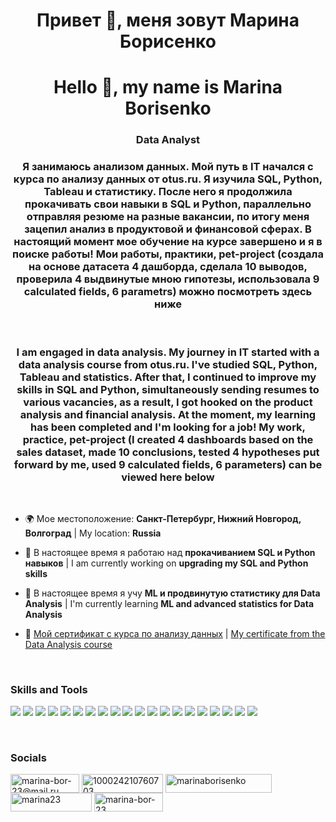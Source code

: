 <h1 align="center">Привет &#128075, меня зовут Марина Борисенко</h1>

<h1 align="center"> Hello &#128075, my name is Marina Borisenko</h1>
<h3 align="center"> Data Analyst </h3> 
<h3 align="center"> Я занимаюсь анализом данных. Мой путь в IT начался с курса по анализу данных от otus.ru. Я изучила SQL, Python, Tableau и статистику. После него я продолжила прокачивать свои навыки в SQL и Python, параллельно отправляя резюме на разные вакансии, по итогу меня зацепил анализ в продуктовой и финансовой сферах. В настоящий момент мое обучение на курсе завершено и я в поиске работы! Мои работы, практики, pet-project (создала на основе датасета 4 дашборда, сделала 10 выводов, проверила 4 выдвинутые мною гипотезы, использовала 9 calculated fields, 6 parametrs) можно посмотреть здесь ниже </h3> 
<br>
<h3 align="center"> I am engaged in data analysis. My journey in IT started with a data analysis course from otus.ru. I've studied SQL, Python, Tableau and statistics. After that, I continued to improve my skills in SQL and Python, simultaneously sending resumes to various vacancies, as a result, I got hooked on the product analysis and financial analysis. At the moment, my learning has been completed and I'm looking for a job! My work, practice, pet-project (I created 4 dashboards based on the sales dataset, made 10 conclusions, tested 4 hypotheses put forward by me, used 9 calculated fields, 6 parameters) can be viewed here below</h3>
<br>


- 🌍 Мое местоположение: **Санкт-Петербург, Нижний Новгород, Волгоград** | My location: **Russia**

- 🔭 В настоящее время я работаю над **прокачиванием SQL и Python навыков** | I am currently working on **upgrading my SQL and Python skills**

- 🧠 В настоящее время я учу **ML и продвинутую статистику для Data Analysis** | I'm currently learning **ML and advanced statistics for Data Analysis**

- 📝 <a href="https://otus.ru/certificate/7aaed9c690dc438a8240b8f37bbb6b5c/">Мой сертификат с курса по анализу данных</a>  | <a href="https://otus.ru/certificate/7aaed9c690dc438a8240b8f37bbb6b5c/en/">My certificate from the Data Analysis course</a> 
<br>




<h3 align="left">Skills and Tools</h3>
<p align="left"> 
<img src="https://img.shields.io/badge/MICROSOFT SQL-white?style=for-the-badge&logo=microsoftsqlserver&logoColor=red"/>
<img src="https://img.shields.io/badge/MYSQL-white?style=for-the-badge&logo=mysql&logoColor=blue"/> 
<img src="https://img.shields.io/badge/ORACLE-white?style=for-the-badge&logo=oracle&logoColor=orange"/> 
<img src="https://img.shields.io/badge/POSTRGESQL-white?style=for-the-badge&logo=postgresql&logoColor=blue"/> 
<img src="https://img.shields.io/badge/SQLITE-white?style=for-the-badge&logo=sqlite&logoColor=blue"/> 
<img src="https://img.shields.io/badge/PYTHON-white?style=for-the-badge&logo=python&logoColor=DDD803"/> 
<img src="https://img.shields.io/badge/GOOGLE COLAB-white?style=for-the-badge&logo=googlecolab&logoColor=yellow"/> 
<img src="https://img.shields.io/badge/JUPITER-white?style=for-the-badge&logo=jupyter&logoColor=yellow"/> 
<img src="https://img.shields.io/badge/PANDAS-white?style=for-the-badge&logo=pandas&logoColor=blue"/> 
<img src="https://img.shields.io/badge/SEABORN-white?style=for-the-badge&logo=seaborn&logoColor=blue"/> 
<img src="https://img.shields.io/badge/NUMPY-white?style=for-the-badge&logo=numpy&logoColor=blue"/> 
<img src="https://img.shields.io/badge/STATS-white?style=for-the-badge&logo=stats&logoColor=blue"/> 
<img src="https://img.shields.io/badge/MATPLOTLIB-white?style=for-the-badge&logo=matplotlib&logoColor=violet"/> 
<img src="https://img.shields.io/badge/PLOTLY-white?style=for-the-badge&logo=plotly&logoColor=blue"/> 
<img src="https://img.shields.io/badge/TABLEAU-white?style=for-the-badge&logo=tableau&logoColor=blue"/> 
<img src="https://img.shields.io/badge/POWER BI-white?style=for-the-badge&logo=powerbi&logoColor=DDD803"/> 
<img src="https://img.shields.io/badge/MICROSOFT AZURE-white?style=for-the-badge&logo=microsoftazure&logoColor=blue"/> 
<img src="https://img.shields.io/badge/GOOGLE CLOUD-white?style=for-the-badge&logo=googlecloud&logoColor=red"/> 
<img src="https://img.shields.io/badge/YANDEX CLOUD-white?style=for-the-badge&logo=yandexcloud&logoColor=blue"/> 
<img src="https://img.shields.io/badge/MICROSOFT EXCEL-white?style=for-the-badge&logo=microsoftexcel&logoColor=green"/> </p>



<br>
<h3 align="left">Socials</h3>
<p align="left">
<a href="https://marina-bor-23@mail.ru" target="_blank"><img align="center" src="https://img.shields.io/badge/mail.ru-white?style=social&logo=maildotru&logoColor=blue" alt="marina-bor-23@mail.ru" height="30" width="110" /></a>
<a href="https://fb.com/100024210760703" target="blank"><img align="center" src="https://img.shields.io/badge/Facebook-white?style=social&logo=facebook&logoColor=blue" alt="100024210760703" height="30" width="130" /></a>
<a href="https://public.tableau.com/app/profile/marinaborisenko" target="blank"><img align="center" src="https://img.shields.io/badge/Tableau Public-white?style=social&logo=tableau&logoColor=blue" alt="marinaborisenko" height="30" width="170" /></a>
<a href="https://www.leetcode.com/marina23" target="blank"><img align="center" src="https://img.shields.io/badge/Leetcode-white?style=social&logo=leetcode&logoColor=yellow" alt="marina23" height="30" width="130" /></a>
<a href="https://github.com/marina-bor-23" target="blank"><img align="center" src="https://img.shields.io/badge/GitHub-white?style=social&logo=github&logoColor=black" alt="marina-bor-23" height="30" width="110" /></a>
</p>





